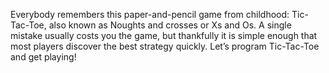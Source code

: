 Everybody remembers this paper-and-pencil game from childhood: Tic-Tac-Toe, also known as Noughts and crosses or Xs and Os.
A single mistake usually costs you the game, but thankfully it is simple enough that most players discover the best strategy quickly.
Let’s program Tic-Tac-Toe and get playing!
